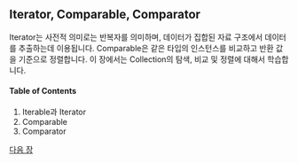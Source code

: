 ## Iterator, Comparable, Comparator
Iterator는 사전적 의미로는 반복자를 의미하며, 데이터가 집합된 자료 구조에서 데이터를 추출하는데 이용됩니다. Comparable은 같은 타입의 인스턴스를 비교하고 반환 값을 기준으로 정렬합니다. 이 장에서는 Collection의 탐색, 비교 및 정렬에 대해서 학습합니다.

#### Table of Contents
1. Iterable과 Iterator
2. Comparable
3. Comparator

<a href="./09_Iterable과_Iterator.md">다음 장</a>

